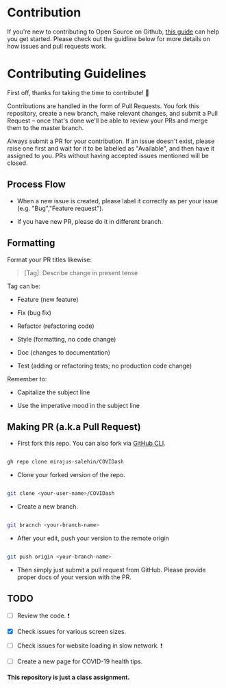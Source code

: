 
# Contribution

  

If you're new to contributing to Open Source on Github, [this guide](https://guides.github.com/activities/contributing-to-open-source/) can help you get started. Please check out the guidline below for more details on how issues and pull requests work.

  
  

# Contributing Guidelines

  

First off, thanks for taking the time to contribute! :hugs:

  

Contributions are handled in the form of Pull Requests. You fork this repository, create a new branch, make relevant changes, and submit a Pull Request – once that's done we'll be able to review your PRs and merge them to the master branch.

  

Always submit a PR for your contribution. If an issue doesn't exist, please raise one first and wait for it to be labelled as "Available", and then have it assigned to you. PRs without having accepted issues mentioned will be closed.

  

## Process Flow

  

- When a new issue is created, please label it correctly as per your issue (e.g. "Bug","Feature request").

- If you have new PR, please do it in different branch.

  

## Formatting

  

Format your PR titles likewise:

  

> [Tag]: Describe change in present tense

  

Tag can be:

  

- Feature (new feature)

- Fix (bug fix)

- Refactor (refactoring code)

- Style (formatting, no code change)

- Doc (changes to documentation)

- Test (adding or refactoring tests; no production code change)

  

Remember to:

  

- Capitalize the subject line

- Use the imperative mood in the subject line

  

## Making PR (a.k.a Pull Request)

  

- First fork this repo. You can also fork via [GitHub CLI](https://cli.github.com).

```bash

gh repo clone mirajus-salehin/COVIDash

```

- Clone your forked version of the repo.

```bash

git clone <your-user-name>/COVIDash

```

- Create a new branch.

```bash

git bracnch <your-branch-name>

```

- After your edit, push your version to the remote origin

```bash

git push origin <your-branch-name>

```

- Then simply just submit a pull request from GitHub. Please provide proper docs of your version with the PR.

  

## TODO

- [ ] Review the code.  :heavy_exclamation_mark:
- [x] Check issues for various screen sizes.
- [ ]  Check issues for website loading in slow network. :heavy_exclamation_mark:
- [ ]  Create a new page for COVID-19 health tips.

  

#### This repository is just a class assignment.